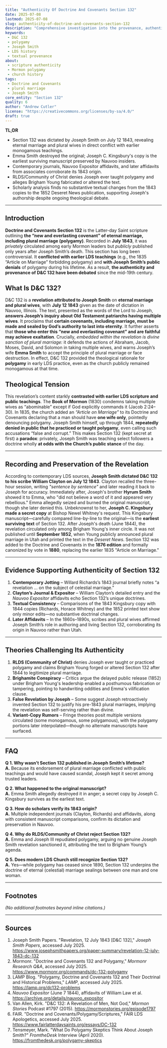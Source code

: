 ```yaml
---
title: "Authenticity Of Doctrine And Covenants Section 132"
date: 2025-07-08
lastmod: 2025-07-08
slug: authenticity-of-doctrine-and-covenants-section-132
description: "Comprehensive investigation into the provenance, authenticity, and contested origins of Doctrine and Covenants Section 132 across LDS traditions."
keywords:
 - D&C 132
 - polygamy
 - Joseph Smith
 - LDS history
 - textual provenance
about:
 - scripture authenticity
 - Mormon polygamy
 - church history
tags:
 - Doctrine and Covenants
 - plural marriage
 - Joseph Smith
core_entity: "Section 132"
quality: 6
author: "Andrew Cutler"
license: "https://creativecommons.org/licenses/by-sa/4.0/"
draft: true
---
```


**TL;DR** <!-- ≤ 100 words, 3–7 bullets -->

- Section 132 was dictated by Joseph Smith on July 12 1843, revealing eternal marriage and plural wives in direct conflict with earlier monogamous teachings.
- Emma Smith destroyed the original; Joseph C. Kingsbury's copy is the earliest surviving manuscript preserved by Nauvoo insiders.
- Contemporary journals, Nauvoo Expositor affidavits, and later affidavits from associates corroborate its 1843 origin.
- RLDS/Community of Christ denies Joseph ever taught polygamy and alleges Brigham Young fabricated or altered the text.
- Scholarly analysis finds no substantive textual changes from the 1843 copies to the 1852 Deseret News publication, supporting Joseph's authorship despite ongoing theological debate.

---

## Introduction

**Doctrine and Covenants Section 132** is the Latter-day Saint scripture outlining **the “new and everlasting covenant” of eternal marriage, including plural marriage (polygamy)**. Recorded in **July 1843**, it was *privately* circulated among early Mormon leaders but *publicly* published only years after Joseph Smith’s death. This section has long been controversial. It **conflicted with earlier LDS teachings** (e.g., the 1835 “Article on Marriage” forbidding polygamy) and **with Joseph Smith’s public denials** of polygamy during his lifetime. As a result, **the authenticity and provenance of D&C 132 have been debated** since the mid-19th century.

## What Is D&C 132?

D&C 132 is a **revelation attributed to Joseph Smith** on **eternal marriage and plural wives**, with **July 12 1843** given as the date of dictation in Nauvoo, Illinois. The text, presented as the words of the Lord to Joseph, **answers Joseph’s inquiry about Old Testament patriarchs having multiple wives**. It proclaims that **certain covenants, including marriage, must be made and sealed by God’s authority to last into eternity**. It further asserts that **those who enter this “new and everlasting covenant” and are faithful may achieve exaltation**. Crucially, *embedded within the revelation is divine sanction of plural marriage:* it defends the actions of Abraham, Jacob, Moses, David, and Solomon in taking multiple wives, and warns Joseph’s wife **Emma Smith** to accept the principle of plural marriage or face destruction. In effect, D&C 132 provided the theological rationale for **polygamy** in early LDS practice, even as the church publicly remained monogamous at that time.

## Theological Tension

This revelation’s content starkly **contrasted with earlier LDS scripture and public teachings**. The **Book of Mormon** (1830) condemns taking multiple wives as “abominable” except if God explicitly commands it (Jacob 2:24–30). In 1835, the church added an *“Article on Marriage”* to its Doctrine and Covenants declaring that a man should have **one wife only**, pointedly denouncing polygamy. Joseph Smith himself, up through 1844, **repeatedly denied in public that he practiced or taught polygamy**, even calling such accusations “false and corrupt.” This makes Section 132 (kept secret at first) a **paradox**: privately, Joseph Smith was teaching select followers a doctrine wholly **at odds with the Church’s public stance** of the day.

---

## Recording and Preservation of the Revelation

According to contemporary LDS sources, **Joseph Smith dictated D&C 132 to his scribe William Clayton on July 12 1843**. Clayton recalled the three-hour session, writing *"sentence by sentence"* and later reading it back to Joseph for accuracy. Immediately after, Joseph's brother **Hyrum Smith** showed it to Emma, who "did not believe a word of it and appeared very rebellious." Emma allegedly seized and burned the original manuscript, though she later denied this. Unbeknownst to her, **Joseph C. Kingsbury made a secret copy** at Bishop Newel Whitney's request. This Kingsbury manuscript—carefully compared line-by-line to the original—is the **earliest surviving text** of Section 132. After Joseph's death (June 1844), the revelation circulated only among Brigham Young's inner circle. It was not published until **September 1852**, when Young publicly announced plural marriage in Utah and printed the text in the *Deseret News*. Section 132 was added to the Doctrine and Covenants in the **1876 edition** and formally canonized by vote in **1880**, replacing the earlier 1835 "Article on Marriage."

---

## Evidence Supporting Authenticity of Section 132

1. **Contemporary Jotting** – Willard Richards’s 1843 journal briefly notes “a revelation … on the subject of celestial marriage.”  
2. **Clayton’s Journal & Expositor** – William Clayton’s detailed entry and the *Nauvoo Expositor* affidavits echo Section 132’s unique doctrines.  
3. **Textual Consistency** – Comparisons of the 1843 Kingsbury copy with 1844 copies (Richards, Horace Whitney) and the 1852 printed text show only minor edits—no substantive doctrinal changes.  
4. **Later Affidavits** – In the 1860s–1890s, scribes and plural wives affirmed Joseph Smith’s role in authoring and living Section 132, corroborating its origin in Nauvoo rather than Utah.

---

## Theories Challenging Its Authenticity

1. **RLDS (Community of Christ)** denies Joseph ever taught or practiced polygamy and claims Brigham Young forged or altered Section 132 after 1844 to legitimize plural marriage. 
2. **Brighamite Conspiracy** – Critics argue the delayed public release (1852) under Brigham Young's leadership enabled a posthumous fabrication or tampering, pointing to handwriting oddities and Emma's vilification clause. 
3. **False Revelation by Joseph** – Some suggest Joseph retroactively invented Section 132 to justify his pre-1843 plural marriages, implying the revelation was self-serving rather than divine. 
4. **Variant‐Copy Rumors** – Fringe theories posit multiple versions circulated (some monogamous, some polygamous), with the polygamy portions later interpolated—though no alternate manuscripts have surfaced.

---

## FAQ

**Q 1. Why wasn’t Section 132 published in Joseph Smith’s lifetime?**  
**A.** Because its endorsement of plural marriage conflicted with public teachings and would have caused scandal, Joseph kept it secret among trusted leaders.  

**Q 2. What happened to the original manuscript?**  
**A.** Emma Smith allegedly destroyed it in anger; a secret copy by Joseph C. Kingsbury survives as the earliest text.  

**Q 3. How do scholars verify its 1843 origin?**  
**A.** Multiple independent journals (Clayton, Richards) and affidavits, along with consistent manuscript comparisons, confirm its dictation and preservation in Nauvoo.  

**Q 4. Why do RLDS/Community of Christ reject Section 132?**  
**A.** Emma and Joseph III repudiated polygamy, arguing no genuine Joseph Smith revelation sanctioned it, attributing the text to Brigham Young’s agenda.  

**Q 5. Does modern LDS Church still recognize Section 132?**  
**A.** Yes—while polygamy has ceased since 1890, Section 132 underpins the doctrine of eternal (celestial) marriage sealings between one man and one woman.

---

## Footnotes

*(No additional footnotes beyond inline citations.)*

---

## Sources

1. Joseph Smith Papers. "Revelation, 12 July 1843 [D&C 132]," *Joseph Smith Papers*, accessed July 2025. <https://www.josephsmithpapers.org/paper-summary/revelation-12-july-1843-dc-132> 
2. Mormonr. "Doctrine and Covenants 132 and Polygamy," *Mormonr Research Q&A*, accessed July 2025. <https://www.mormonr.org/commands/dc-132-polygamy> 
3. LAMP Blog. "Polygamy, Doctrine and Covenants 132 and Their Doctrinal and Historical Problems," *LAMP*, accessed July 2025. <https://lamp.org/dc132-problems> 
4. *Nauvoo Expositor* (June 7 1844), affidavits of William Law et al. <https://archive.org/details/nauvoo_expositor> 
5. Van Allen, Kirk. "D&C 132: A Revelation of Men, Not God," *Mormon Stories* Podcast #1797 (2015). <https://mormonstories.org/episode1797> 
6. FAIR. "Doctrine and Covenants/Polygamy/Scriptures," FAIR LDS Apologetics, accessed July 2025. <https://www.fairlatterdaysaints.org/essays/DC-132> 
7. Tensmeyer, Mark. "What Do Polygamy Skeptics Think About Joseph Smith?" *FromtheDesk* Interview (April 2020). <https://fromthedesk.org/polygamy-skeptics> 